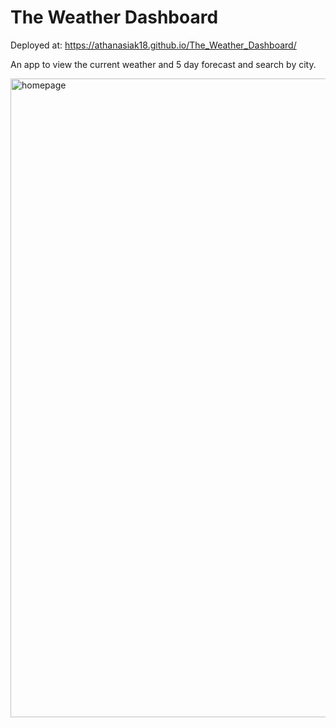 # The Weather Dashboard

Deployed at: https://athanasiak18.github.io/The_Weather_Dashboard/

An app to view the current weather and 5 day forecast and search by city.

<img width="1022" alt="homepage" src="https://user-images.githubusercontent.com/95444521/170810524-e76e9588-29ad-40c7-8fdd-39dc56491caa.png">

